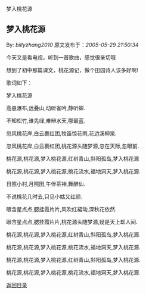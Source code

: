 梦入桃花源
## 梦入桃花源

By: *billyzhang2010* 原文发布于：*2005-05-29 21:50:34*

今天又是看电视，听到一首歌曲，感觉很亲切哦

想到了初中那篇课文，桃花源记，做个田园诗人该多好啊!

歌词如下：

梦入桃花源

高悬瀑布,远叠山,动听雀吟,静听蝉.

不知松竹,谁先绿,难辩水天,哪最蓝.

忽风桃花岸,白云裹红团,牧笛惊花雨,花边溪柳泉.

忽风桃花岸,白云裹红团,桃花源头随梦源,忽在天际,忽眼前.

桃花源,桃花源,梦入桃花源,红树青山,斜阳孤岛,梦入桃花源

桃花源,桃花源,梦入桃花源,桃花流水,福地洞天,梦入桃花源.

日照小村,月照田,午伴茶神,舞醉仙.

不说桃花几时去,只见小姑又红颜.

眼含星点点,腮挂霞片片,风吹红裙动,深秋花依然.

眼含星点点,腮挂霞片片,桃花源头随梦源,疑是天上却人间.

桃花源,桃花源,梦入桃花源,红树青山,斜阳孤岛,梦入桃花源.

桃花源,桃花源,梦入桃花源,桃花流水,福地洞天,梦入桃花源.

桃花源,桃花源,梦入桃花源,红树青山,斜阳孤岛,梦入桃花源.

桃花源,桃花源,梦入桃花源,桃花流水,福地洞天,梦入桃花源.

[返回目录](index.html)

